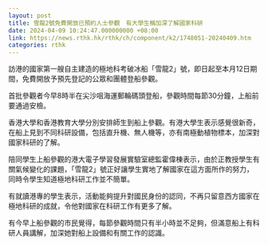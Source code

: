 ```yaml
---
layout: post
title: 雪龍2號免費開放已預約人士參觀　有大學生稱加深了解國家科研
date: 2024-04-09 10:24:47.000000000 +08:00
link: https://news.rthk.hk/rthk/ch/component/k2/1748051-20240409.htm
categories: rthk
---
```


訪港的國家第一艘自主建造的極地科考破冰船「雪龍2」號，即日起至本月12日期間，免費開放予預先登記的公眾和團體登船參觀。

首批參觀者今早8時半在尖沙咀海運郵輪碼頭登船，參觀時間每節30分鐘，上船前要通過安檢。

香港大學和香港教育大學分別安排師生到船上參觀。有港大學生表示感覺很新奇，在船上見到不同科研設備，包括直升機、無人機等，亦有南極動植物標本，加深對國家科研的了解。

陪同學生上船參觀的港大電子學習發展實驗室總監霍偉棟表示，由於正教授學生有關氣候變化的課題，「雪龍2」號正好讓學生實地了解國家在這方面所作的努力，同時令學生知道極地科研工作並不簡單。

有就讀港專的學生表示，活動能夠提升對國民身份的認同，不再只留意西方國家在極地科研的成就，令他對國家在科研工作有更多了解。

有今早上船參觀的市民覺得，每節參觀時間只有半小時並不足夠，但滿意船上有科研人員講解，加深她對船上設備和有關工作的認識。
